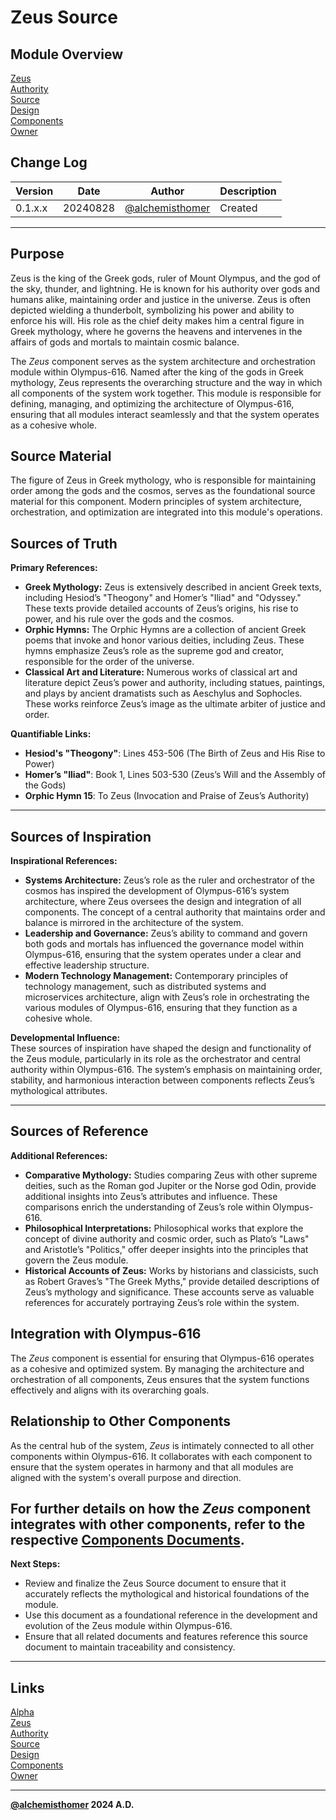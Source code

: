 # Zeus Source

## Module Overview
[Zeus](README.md)  
[Authority](../zeus/zeus.components.md)  
[Source](zeus.source.md)  
[Design](zeus.design.md)  
[Components](zeus.components.md)  
[Owner](https://github.com/alchemisthomer)  

## Change Log

| Version   | Date       | Author                                                   | Description   |
|-----------|------------|----------------------------------------------------------|---------------|
| 0.1.x.x   | 20240828   | [@alchemisthomer](https://github.com/alchemisthomer)     | Created       

---

## Purpose

Zeus is the king of the Greek gods, ruler of Mount Olympus, and the god of the sky, thunder, and lightning. He is known for his authority over gods and humans alike, maintaining order and justice in the universe. Zeus is often depicted wielding a thunderbolt, symbolizing his power and ability to enforce his will. His role as the chief deity makes him a central figure in Greek mythology, where he governs the heavens and intervenes in the affairs of gods and mortals to maintain cosmic balance.

The *Zeus* component serves as the system architecture and orchestration module within Olympus-616. Named after the king of the gods in Greek mythology, Zeus represents the overarching structure and the way in which all components of the system work together. This module is responsible for defining, managing, and optimizing the architecture of Olympus-616, ensuring that all modules interact seamlessly and that the system operates as a cohesive whole.

## Source Material

The figure of Zeus in Greek mythology, who is responsible for maintaining order among the gods and the cosmos, serves as the foundational source material for this component. Modern principles of system architecture, orchestration, and optimization are integrated into this module's operations.


## Sources of Truth

**Primary References:**  
- **Greek Mythology:** Zeus is extensively described in ancient Greek texts, including Hesiod’s "Theogony" and Homer’s "Iliad" and "Odyssey." These texts provide detailed accounts of Zeus’s origins, his rise to power, and his rule over the gods and the cosmos.
- **Orphic Hymns:** The Orphic Hymns are a collection of ancient Greek poems that invoke and honor various deities, including Zeus. These hymns emphasize Zeus’s role as the supreme god and creator, responsible for the order of the universe.
- **Classical Art and Literature:** Numerous works of classical art and literature depict Zeus’s power and authority, including statues, paintings, and plays by ancient dramatists such as Aeschylus and Sophocles. These works reinforce Zeus’s image as the ultimate arbiter of justice and order.

**Quantifiable Links:**  
- **Hesiod's "Theogony"**: Lines 453-506 (The Birth of Zeus and His Rise to Power)
- **Homer’s "Iliad"**: Book 1, Lines 503-530 (Zeus’s Will and the Assembly of the Gods)
- **Orphic Hymn 15**: To Zeus (Invocation and Praise of Zeus’s Authority)

---

## Sources of Inspiration

**Inspirational References:**  
- **Systems Architecture:** Zeus’s role as the ruler and orchestrator of the cosmos has inspired the development of Olympus-616’s system architecture, where Zeus oversees the design and integration of all components. The concept of a central authority that maintains order and balance is mirrored in the architecture of the system.
- **Leadership and Governance:** Zeus’s ability to command and govern both gods and mortals has influenced the governance model within Olympus-616, ensuring that the system operates under a clear and effective leadership structure.
- **Modern Technology Management:** Contemporary principles of technology management, such as distributed systems and microservices architecture, align with Zeus’s role in orchestrating the various modules of Olympus-616, ensuring that they function as a cohesive whole.

**Developmental Influence:**  
These sources of inspiration have shaped the design and functionality of the Zeus module, particularly in its role as the orchestrator and central authority within Olympus-616. The system’s emphasis on maintaining order, stability, and harmonious interaction between components reflects Zeus’s mythological attributes.

---

## Sources of Reference

**Additional References:**  
- **Comparative Mythology:** Studies comparing Zeus with other supreme deities, such as the Roman god Jupiter or the Norse god Odin, provide additional insights into Zeus’s attributes and influence. These comparisons enrich the understanding of Zeus’s role within Olympus-616.
- **Philosophical Interpretations:** Philosophical works that explore the concept of divine authority and cosmic order, such as Plato’s "Laws" and Aristotle’s "Politics," offer deeper insights into the principles that govern the Zeus module.
- **Historical Accounts of Zeus:** Works by historians and classicists, such as Robert Graves’s "The Greek Myths," provide detailed descriptions of Zeus’s mythology and significance. These accounts serve as valuable references for accurately portraying Zeus’s role within the system.


## Integration with Olympus-616

The *Zeus* component is essential for ensuring that Olympus-616 operates as a cohesive and optimized system. By managing the architecture and orchestration of all components, Zeus ensures that the system functions effectively and aligns with its overarching goals.

## Relationship to Other Components

As the central hub of the system, *Zeus* is intimately connected to all other components within Olympus-616. It collaborates with each component to ensure that the system operates in harmony and that all modules are aligned with the system's overall purpose and direction.

For further details on how the *Zeus* component integrates with other components, refer to the respective [Components Documents](../zeus/zeus.components.md).
---

**Next Steps:**
- Review and finalize the Zeus Source document to ensure that it accurately reflects the mythological and historical foundations of the module.
- Use this document as a foundational reference in the development and evolution of the Zeus module within Olympus-616.
- Ensure that all related documents and features reference this source document to maintain traceability and consistency.
***
## Links
[Alpha](../../README.md)  
[Zeus](README.md)  
[Authority](https://github.com/alchemisthomer)  
[Source](zeus.source.md)  
[Design](zeus.design.md)  
[Components](zeus.components.md)  
[Owner](https://github.com/alchemisthomer)
***
**[@alchemisthomer](https://github.com/alchemisthomer)
2024 A.D.**
